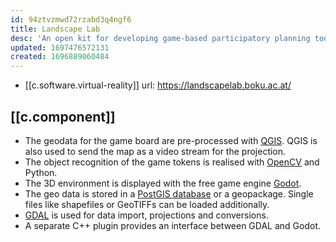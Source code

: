 ```yaml
---
id: 94ztvzmwd72rzabd3q4ngf6
title: Landscape Lab
desc: 'An open kit for developing game-based participatory planning tools.'
updated: 1697476572131
created: 1696889060484
---
```


- [[c.software.virtual-reality]]
url: https://landscapelab.boku.ac.at/

## [[c.component]]

-   The geodata for the game board are pre-processed with [QGIS](https://www.qgis.org/de/site/). QGIS is also used to send the map as a video stream for the projection.
-   The object recognition of the game tokens is realised with [OpenCV](https://opencv.org/) and Python.
-   The 3D environment is displayed with the free game engine [Godot](https://godotengine.org/).
-   The geo data is stored in a [PostGIS database](https://postgis.net/) or a geopackage. Single files like shapefiles or GeoTIFFs can be loaded additionally.
-   [GDAL](https://gdal.org/) is used for data import, projections and conversions.
-   A separate C++ plugin provides an interface between GDAL and Godot.